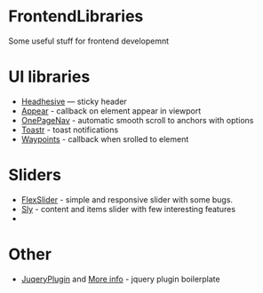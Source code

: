 # FrontendLibraries
Some useful stuff for frontend developemnt

# UI libraries
* [Headhesive](https://github.com/markgoodyear/headhesive.js/tree/master) — sticky header
* [Appear](https://github.com/bas2k/jquery.appear/) - callback on element appear in viewport
* [OnePageNav](http://github.com/davist11/jQuery-One-Page-Nav) - automatic smooth scroll to anchors with options
* [Toastr](https://github.com/CodeSeven/toastr) - toast notifications
* [Waypoints](https://github.com/imakewebthings/waypoints) - callback when srolled to element

# Sliders
* [FlexSlider](https://github.com/woothemes/FlexSlider) - simple and responsive slider with some bugs.
* [Sly](http://darsa.in/sly/) - content and items slider with few interesting features
* 

# Other
* [JuqeryPlugin](https://github.com/chadwithuhc/jQuery-plugin-js) and [More info](http://ejohn.org/blog/simple-javascript-inheritance/) - jquery plugin boilerplate
